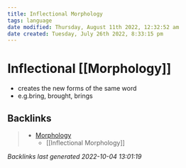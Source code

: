 ```yaml
---
title: Inflectional Morphology
tags: language
date modified: Thursday, August 11th 2022, 12:32:52 am
date created: Tuesday, July 26th 2022, 8:33:15 pm
---
```


# Inflectional [[Morphology]]
- creates the new forms of the same word
- e.g.bring, brought, brings

## Backlinks

> - [Morphology](Morphology.md)
>   - [[Inflectional Morphology]]

_Backlinks last generated 2022-10-04 13:01:19_
